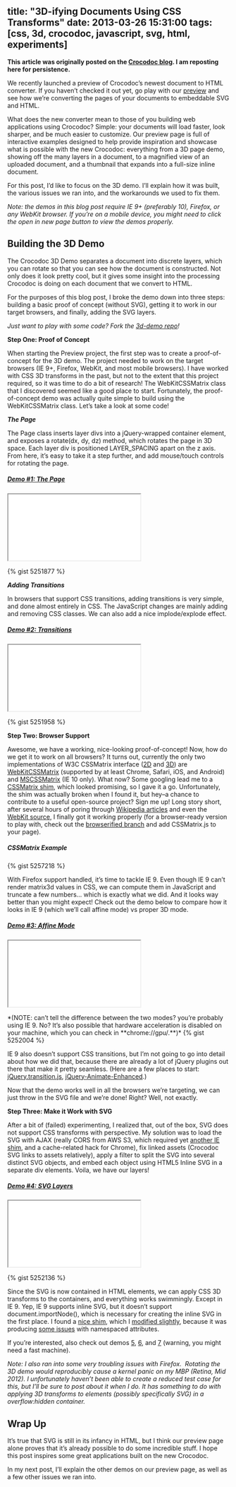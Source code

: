 title: "3D-ifying Documents Using CSS Transforms"
date: 2013-03-26 15:31:00
tags: [css, 3d, crocodoc, javascript, svg, html, experiments]
---

**This article was originally posted on the [Crocodoc blog](http://blog.crocodoc.com/post/46369766700/3d-ifying-documents-using-css-transforms). I am reposting here for persistence.**

We recently launched a preview of Crocodoc’s newest document to HTML converter. If you haven’t checked it out yet, go play with our [preview](http://preview.crocodoc.com/) and see how we’re converting the pages of your documents to embeddable SVG and HTML.

What does the new converter mean to those of you building web applications using Crocodoc? Simple: your documents will load faster, look sharper, and be much easier to customize. Our preview page is full of interactive examples designed to help provide inspiration and showcase what is possible with the new Crocodoc: everything from a 3D page demo, showing off the many layers in a document, to a magnified view of an uploaded document, and a thumbnail that expands into a full-size inline document.

For this post, I’d like to focus on the 3D demo. I’ll explain how it was built, the various issues we ran into, and the workarounds we used to fix them.

<!--more-->
*Note: the demos in this blog post require IE 9+ (preferably 10), Firefox, or any WebKit browser. If you’re on a mobile device, you might need to click the open in new page button to view the demos properly.*

Building the 3D Demo
--------------------

The Crocodoc 3D Demo separates a document into discrete layers, which you can rotate so that you can see how the document is constructed. Not only does it look pretty cool, but it gives some insight into the processing Crocodoc is doing on each document that we convert to HTML.

For the purposes of this blog post, I broke the demo down into three steps: building a basic proof of concept (without SVG), getting it to work in our target browsers, and finally, adding the SVG layers.

*Just want to play with some code? Fork the [3d-demo repo](https://github.com/crocodoc/3d-demo)!*

**Step One: Proof of Concept**

When starting the Preview project, the first step was to create a proof-of-concept for the 3D demo. The project needed to work on the target browsers (IE 9+, Firefox, WebKit, and most mobile browsers). I have worked with CSS 3D transforms in the past, but not to the extent that this project required, so it was time to do a bit of research! The WebKitCSSMatrix class that I discovered seemed like a good place to start. Fortunately, the proof-of-concept demo was actually quite simple to build using the WebKitCSSMatrix class. Let’s take a look at some code!


**_The Page_**

The Page class inserts layer divs into a jQuery-wrapped container element, and exposes a rotate(dx, dy, dz) method, which rotates the page in 3D space. Each layer div is positioned LAYER\_SPACING apart on the z axis. From here, it’s easy to take it a step further, and add mouse/touch controls for rotating the page.

##### [Demo \#1: The Page](/blog/demos/3d-ify/demo1.html)
<p><iframe class="demo" src="/blog/demos/3d-ify/demo1.html"></iframe></p>
{% gist 5251877 %}
   

**_Adding Transitions_**

In browsers that support CSS transitions, adding transitions is very simple, and done almost entirely in CSS. The JavaScript changes are mainly adding and removing CSS classes. We can also add a nice implode/explode effect.

##### [Demo \#2: Transitions](/blog/demos/3d-ify/demo2.html)
<p><iframe class="demo" src="/blog/demos/3d-ify/demo2.html"></iframe></p>
{% gist 5251958 %}
  

**Step Two: Browser Support**

Awesome, we have a working, nice-looking proof-of-concept! Now, how do we get it to work on all browsers? It turns out, currently the only two implementations of W3C CSSMatrix interface ([2D](http://dev.w3.org/csswg/css3-2d-transforms/#cssmatrix-interface) and [3D](http://dev.w3.org/csswg/css3-3d-transforms/#cssmatrix-interface)) are [WebKitCSSMatrix](http://developer.apple.com/library/safari/#documentation/AudioVideo/Reference/WebKitCSSMatrixClassReference/WebKitCSSMatrix/WebKitCSSMatrix.html "WebKitCSSMatrix Class Reference") (supported by at least Chrome, Safari, iOS, and Android) and [MSCSSMatrix](http://msdn.microsoft.com/en-us/library/windows/apps/hh453593.aspx "MSCSSMatrix Class Reference") (IE 10 only). What now? Some googling lead me to a [CSSMatrix shim](https://github.com/arian/CSSMatrix), which looked promising, so I gave it a go. Unfortunately, the shim was actually broken when I found it, but hey–a chance to contribute to a useful open-source project? Sign me up! Long story short, after several hours of poring through [Wikipedia articles](http://en.wikipedia.org/wiki/Rotation_matrix) and even the [WebKit source](http://www.opensource.apple.com/source/WebCore/WebCore-514/platform/graphics/transforms/TransformationMatrix.cpp), I finally got it working properly (for a browser-ready version to play with, check out the [browserified branch](https://github.com/lakenen/CSSMatrix/tree/browserified) and add CSSMatrix.js to your page).

##### CSSMatrix Example
{% gist 5257218 %}
   

With Firefox support handled, it’s time to tackle IE 9. Even though IE 9 can’t render matrix3d values in CSS, we can compute them in JavaScript and truncate a few numbers… which is exactly what we did. And it looks way better than you might expect! Check out the demo below to compare how it looks in IE 9 (which we’ll call affine mode) vs proper 3D mode.

##### [Demo \#3: Affine Mode](/blog/demos/3d-ify/demo3.html)

<p><iframe class="demo" src="/blog/demos/3d-ify/demo3.html"></iframe></p>
*(NOTE: can’t tell the difference between the two modes? you’re probably using IE 9. No? It’s also possible that hardware acceleration is disabled on your machine, which you can check in **chrome://gpu/.**)*
{% gist 5252004 %}
   

IE 9 also doesn’t support CSS transitions, but I’m not going to go into detail about how we did that, because there are already a lot of jQuery plugins out there that make it pretty seamless. (Here are a few places to start: [jQuery.transition.js](https://github.com/louisremi/jquery.transition.js), [jQuery-Animate-Enhanced](https://github.com/benbarnett/jQuery-Animate-Enhanced).)

Now that the demo works well in all the browsers we’re targeting, we can just throw in the SVG file and we’re done! Right? Well, not exactly.
   

**Step Three: Make it Work with SVG**

After a bit of (failed) experimenting, I realized that, out of the box, SVG does not support CSS transforms with perspective. My solution was to load the SVG with AJAX (really CORS from AWS S3, which required yet [another IE shim](https://gist.github.com/lakenen/5252086), and a cache-related hack for Chrome), fix linked assets (Crocodoc SVG links to assets relatively), apply a filter to split the SVG into several distinct SVG objects, and embed each object using HTML5 Inline SVG in a separate div elements. Voila, we have our layers!

##### [Demo \#4: SVG Layers](/blog/demos/3d-ify/demo4.html)
<p><iframe class="demo" src="/blog/demos/3d-ify/demo4.html"></iframe></p>
{% gist 5252136 %}
   

Since the SVG is now contained in HTML elements, we can apply CSS 3D transforms to the containers, and everything works swimmingly. Except in IE 9. Yep, IE 9 supports inline SVG, but it doesn’t support document.importNode(), which is necessary for creating the inline SVG in the first place. I found a [nice shim](http://stackoverflow.com/a/9883539/494954), which I [modified slightly](https://gist.github.com/lakenen/5165619#file-importnode-js), because it was producing [some issues](http://stackoverflow.com/questions/14593520/ie9-importing-inline-svg-image-elements-broken) with namespaced attributes.

If you’re interested, also check out demos [5](/blog/demos/3d-ify/demo5.html), [6](/blog/demos/3d-ify/demo6.html), and [7](/blog/demos/3d-ify/demo7.html) (warning, you might need a fast machine).

*Note: I also ran into some very troubling issues with Firefox.  Rotating the 3D demo would reproducibly cause a kernel panic on my MBP (Retina, Mid 2012). I unfortunately haven’t been able to create a reduced test case for this, but I’ll be sure to post about it when I do. It has something to do with applying 3D transforms to elements (possibly specifically SVG) in a overflow:hidden container.*
   

Wrap Up
-------

It’s true that SVG is still in its infancy in HTML, but I think our preview page alone proves that it’s already possible to do some incredible stuff. I hope this post inspires some great applications built on the new Crocodoc.

In my next post, I’ll explain the other demos on our preview page, as well as a few other issues we ran into.
